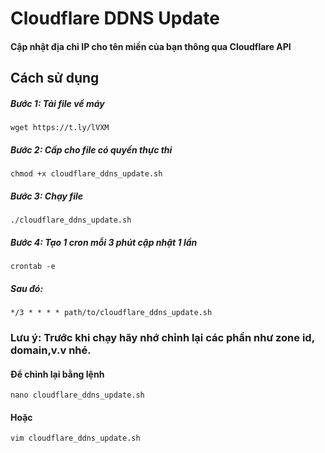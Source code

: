 # Cloudflare DDNS Update
#### Cập nhật địa chỉ IP cho tên miền của bạn thông qua Cloudflare API
## Cách sử dụng
##### Bước 1: Tải file về máy
```` 
wget https://t.ly/lVXM
````
##### Bước 2: Cấp cho file có quyền thực thi
````
chmod +x cloudflare_ddns_update.sh
````
##### Bước 3: Chạy file
````
./cloudflare_ddns_update.sh
````
##### Bước 4: Tạo 1 cron mỗi 3 phút cập nhật 1 lần
````
crontab -e
````
##### Sau đó:
````
*/3 * * * * path/to/cloudflare_ddns_update.sh
````
### Lưu ý: Trước khi chạy hãy nhớ chỉnh lại các phần như zone id, domain,v.v nhé. 
#### Để chỉnh lại bằng lệnh
````
nano cloudflare_ddns_update.sh
````
#### Hoặc 
````
vim cloudflare_ddns_update.sh
````

